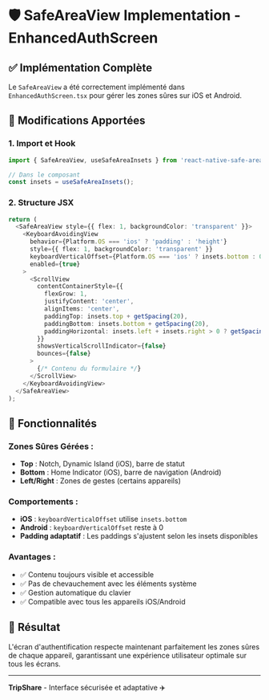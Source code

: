 # 🛡️ SafeAreaView Implementation - EnhancedAuthScreen

## ✅ **Implémentation Complète**

Le `SafeAreaView` a été correctement implémenté dans `EnhancedAuthScreen.tsx` pour gérer les zones sûres sur iOS et Android.

## 🔧 **Modifications Apportées**

### **1. Import et Hook**
```typescript
import { SafeAreaView, useSafeAreaInsets } from 'react-native-safe-area-context';

// Dans le composant
const insets = useSafeAreaInsets();
```

### **2. Structure JSX**
```typescript
return (
  <SafeAreaView style={{ flex: 1, backgroundColor: 'transparent' }}>
    <KeyboardAvoidingView
      behavior={Platform.OS === 'ios' ? 'padding' : 'height'}
      style={{ flex: 1, backgroundColor: 'transparent' }}
      keyboardVerticalOffset={Platform.OS === 'ios' ? insets.bottom : 0}
      enabled={true}
    >
      <ScrollView
        contentContainerStyle={{
          flexGrow: 1,
          justifyContent: 'center',
          alignItems: 'center',
          paddingTop: insets.top + getSpacing(20),
          paddingBottom: insets.bottom + getSpacing(20),
          paddingHorizontal: insets.left + insets.right > 0 ? getSpacing(20) : 0,
        }}
        showsVerticalScrollIndicator={false}
        bounces={false}
      >
        {/* Contenu du formulaire */}
      </ScrollView>
    </KeyboardAvoidingView>
  </SafeAreaView>
);
```

## 📱 **Fonctionnalités**

### **Zones Sûres Gérées :**
- **Top** : Notch, Dynamic Island (iOS), barre de statut
- **Bottom** : Home Indicator (iOS), barre de navigation (Android)
- **Left/Right** : Zones de gestes (certains appareils)

### **Comportements :**
- **iOS** : `keyboardVerticalOffset` utilise `insets.bottom`
- **Android** : `keyboardVerticalOffset` reste à 0
- **Padding adaptatif** : Les paddings s'ajustent selon les insets disponibles

### **Avantages :**
- ✅ Contenu toujours visible et accessible
- ✅ Pas de chevauchement avec les éléments système
- ✅ Gestion automatique du clavier
- ✅ Compatible avec tous les appareils iOS/Android

## 🎯 **Résultat**

L'écran d'authentification respecte maintenant parfaitement les zones sûres de chaque appareil, garantissant une expérience utilisateur optimale sur tous les écrans.

---

**TripShare** - Interface sécurisée et adaptative ✈️

